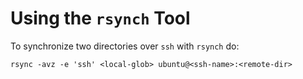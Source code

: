 # Using the `rsynch` Tool

To synchronize two directories over `ssh` with `rsynch` do:

```
rsync -avz -e 'ssh' <local-glob> ubuntu@<ssh-name>:<remote-dir>
```
